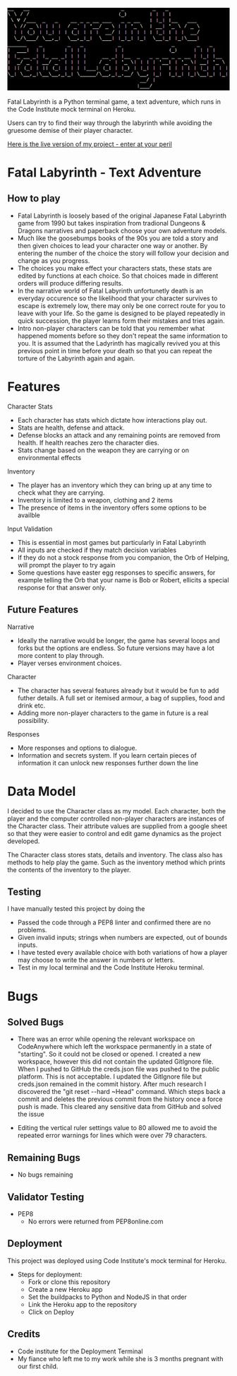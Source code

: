 ![Fatal Labyrinth](assets/Header.PNG)

Fatal Labyrinth is a Python terminal game, a text adventure, which runs in the Code Institute mock terminal on Heroku.

Users can try to find their way through the labyrinth while avoiding the gruesome demise of their player character.

[Here is the live version of my project - enter at your peril](https://fatal-labyrinth-c541af595fbe.herokuapp.com/)

# Fatal Labyrinth - Text Adventure

## How to play

- Fatal Labyrinth is loosely based of the original Japanese Fatal Labyrinth game from 1990 but takes inspiration from tradional Dungeons & Dragons narratives and paperback choose your own adventure models.
- Much like the goosebumps books of the 90s you are told a story and then given choices to lead your character one way or another. By entering the number of the choice the story will follow your decision and change as you progress. 
- The choices you make effect your characters stats, these stats are edited by functions at each choice. So that choices made in different orders will produce differing results. 
- In the narrative world of Fatal Labyrinth unfortunetly death is an everyday occurence so the likelihood that your character survives to escape is extremely low, there may only be one correct route for you to leave with your life. So the game is designed to be played repeatedly in quick succession, the player learns form their mistakes and tries again. 
- Intro non-player characters can be told that you remember what happened moments before so they don't repeat the same information to you. It is assumed that the Ladyrinth has magically revived you at this previous point in time before your death so that you can repeat the torture of the Labyrinth again and again. 

# Features

Character Stats
- Each character has stats which dictate how interactions play out.
- Stats are health, defense and attack.
- Defense blocks an attack and any remaining points are removed from health. If health reaches zero the character dies.
- Stats change based on the weapon they are carrying or on environmental effects

Inventory
- The player has an inventory which they can bring up at any time to check what they are carrying.
- Inventory is limited to a weapon, clothing and 2 items
- The presence of items in the inventory offers some options to be availble 

Input Validation
- This is essential in most games but particularly in Fatal Labyrinth
- All inputs are checked if they match decision variables
- If they do not a stock response from you companion, the Orb of Helping, will prompt the player to try again
- Some questions have easter egg responses to specific answers, for example telling the Orb that your name is Bob or Robert, ellicits a special response for that answer only.

## Future Features

Narrative
- Ideally the narrative would be longer, the game has several loops and forks but the options are endless. So future versions may have a lot more content to play through.
- Player verses environment choices.

Character
- The character has several features already but it would be fun to add futher details. A full set or itemised armour, a bag of supplies, food and drink etc.
- Adding more non-player characters to the game in future is a real possibility.

Responses
- More responses and options to dialogue.
- Information and secrets system. If you learn certain pieces of information it can unlock new responses further down the line

# Data Model

I decided to use the Character class as my model. Each character, both the player and the computer controlled non-player characters are instances of the Character class. Their attribute values are supplied from a google sheet so that they were easier to control and edit game dynamics as the project developed. 

The Character class stores stats, details and inventory. The class also has methods to help play the game. Such as the inventory method which prints the contents of the inventory to the player. 

## Testing

I have manually tested this project by doing the 

- Passed the code through a PEP8 linter and confirmed there are no problems.
- Given invalid inputs; strings when numbers are expected, out of bounds inputs.
-  I have tested every available choice with both variations of how a player may choose to write the answer in numbers or letters. 
- Test in my local terminal and the Code Institute Heroku terminal.

# Bugs

## Solved Bugs

- There was an error while opening the relevant workspace on CodeAnywhere which left the workspace permanently in a state of "starting". So it could not be closed or opened. I created a new workspace, however this did not contain the updated GitIgnore file. When I pushed to GitHub the creds.json file was pushed to the public platform. This is not acceptable. I updated the GitIgnore file but creds.json remained in the commit history. After much research I discovered the "git reset --hard ~Head" command. Which steps back a commit and deletes the previous commit from the history once a force push is made. This cleared any sensitive data from GitHub and solved the issue

- Editing the vertical ruler settings value to 80 allowed me to avoid the repeated error warnings for lines which were over 79 characters. 

## Remaining Bugs

- No bugs remaining

## Validator Testing

- PEP8
    - No errors were returned from PEP8online.com

## Deployment

This project was deployed using Code Institute's mock terminal for Heroku.
- Steps for deployment:
    - Fork or clone this repository
    - Create a new Heroku app
    - Set the buildpacks to Python and NodeJS in that order
    - Link the Heroku app to the repository
    - Click on Deploy

## Credits

- Code institute for the Deployment Terminal
- My fiance who left me to my work while she is 3 months pregnant with our first child.



